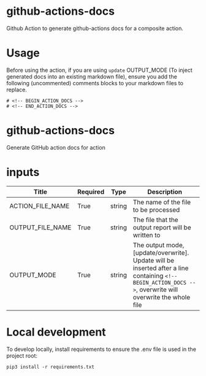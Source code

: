 # github-actions-docs

Github Action to generate github-actions docs for a composite action.

# Usage

Before using the action, if you are using `update` OUTPUT_MODE (To inject generated docs into an existing markdown file), ensure you add the following (uncommented) comments blocks to your markdown files to replace.

```
# <!-- BEGIN_ACTION_DOCS -->
# <!-- END_ACTION_DOCS -->
```

<!-- BEGIN_ACTION_DOCS -->

# github-actions-docs

Generate GitHub action docs for action

# inputs

| Title | Required | Type | Description |
|-----|-----|-----|-----|
| ACTION_FILE_NAME | True | string |The name of the file to be processed |
| OUTPUT_FILE_NAME | True | string |The file that the output report will be written to |
| OUTPUT_MODE | True | string |The output mode, [update/overwrite]. Update will be inserted after a line containing `<!-- BEGIN_ACTION_DOCS -->`, overwrite will overwrite the whole file |
<!-- END_ACTION_DOCS -->

# Local development

To develop locally, install requirements to ensure the .env file is used in the project root:

```
pip3 install -r requirements.txt
```
